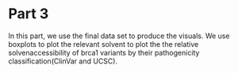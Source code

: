 # Part 3

In this part, we use the final data set to produce the visuals. We use boxplots to plot 
the relevant solvent to plot the the relative solvenaccessibility of brca1 variants by 
their pathogenicity classification(ClinVar and UCSC). 

